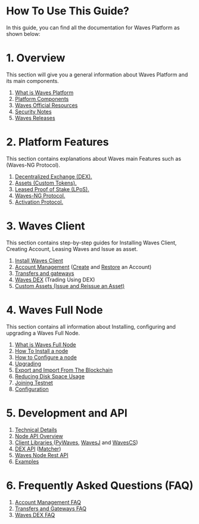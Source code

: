 # How To Use This Guide?

In this guide, you can find all the documentation for Waves Platform as shown below:

# 1. Overview

This section will give you a general information about Waves Platform and its main components.

1. [What is Waves Platform]()
2. [Platform Components](/overview/platform-components.md)
3. [Waves Official Resources](/overview/waves-official-resources.md)
4. [Security Notes](/overview/security-notes.md)
5. [Waves Releases](/overview/waves-releases.md)

# 2. Platform Features

This section contains explanations about Waves main Features such as \(Waves-NG Protocol\).

1. [Decentralized Exchange \(DEX\).](/platform-features/decentralized-cryptocurrency-exchange-dex.md)
2. [Assets \(Custom Tokens\).](/platform-features/assets-custom-tokens.md)
3. [Leased Proof of Stake \(LPoS\).](/platform-features/leased-proof-of-stake-lpos.md)
4. [Waves-NG Protocol.](/platform-features/waves-ng-protocol.md)
5. [Activation Protocol.](/platform-features/activation-protocol.md)

# 3. Waves Client

This section contains step-by-step guides for Installing Waves Client, Creating Account, Leasing Waves and Issue as asset.

1. [Install Waves Client](/waves-client/install-waves-client.md)
2. [Account Management](/waves-client/account-management.md) \([Create](/waves-client/account-management/creating-an-account.md) and [Restore](/waves-client/account-management/restore-an-account.md) an Account\)
3. [Transfers and gateways](/waves-client/wallet-management.md)
4. [Waves DEX](/waves-client/waves-dex.md) \(Trading Using DEX\)
5. [Custom Assets \(Issue and Reissue an Asset\)](/waves-client/assets-management.md)

# 4. Waves Full Node

This section contains all information about Installing, configuring and upgrading a Waves Full Node.

1. [What is Waves Full Node](/waves-full-node/what-is-a-full-node.md)
2. [How To Install a node](/waves-full-node/how-to-install-a-node/how-to-install-a-node.md)
3. [How to Configure a node](/waves-full-node/how-to-configure-a-node.md)
4. [Upgrading](/waves-full-node/upgrading.md)
5. [Export and Import From The Blockchain](/waves-full-node/export-and-import-from-the-blockchain.md)
6. [Reducing Disk Space Usage](/waves-full-node/reducing-disk-space-usage.md)
7. [Joining Testnet](/waves-full-node/joining-testnet.md)
8. [Configuration](/waves-full-node/configuration.md)

# 5. Development and API

1. [Technical Details](/technical-details/technical-details.md)
2. [Node API Overview](/application-development-and-api/node-api-overview.md)
3. [Client Libraries ](/application-development-and-api/client-libraries.md)\([PyWaves](/application-development-and-api/client-libraries/pywaves.md), [WavesJ](/application-development-and-api/client-libraries/wavesj.md) and [WavesCS](/application-development-and-api/client-libraries/wavescs.md)\)
4. [DEX API](/application-development-and-api/dex-api.md) \([Matcher](/application-development-and-api/dex-api/matcher.md)\)
5. [Waves Node Rest API](/application-development-and-api/waves-node-rest-api.md)
6. [Examples](/application-development-and-api/examples.md)

# 6. Frequently Asked Questions \(FAQ\)

1. [Account Management FAQ](/frequently-asked-questions-faq/account-management-faq.md)
2. [Transfers and Gateways FAQ](/frequently-asked-questions-faq/transfers-and-gateways-faq.md)
3. [Waves DEX FAQ](/frequently-asked-questions-faq/waves-dex-faq.md)
